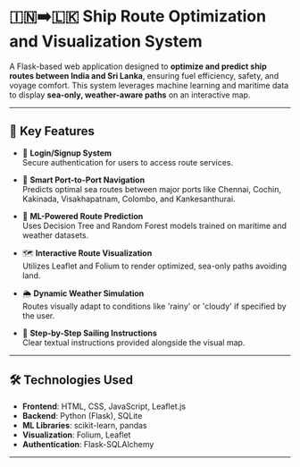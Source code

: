 # 🇮🇳➡️🇱🇰 Ship Route Optimization and Visualization System

A Flask-based web application designed to **optimize and predict ship routes between India and Sri Lanka**, ensuring fuel efficiency, safety, and voyage comfort. This system leverages machine learning and maritime data to display **sea-only, weather-aware paths** on an interactive map.

---

## 🌟 Key Features

- 🔐 **Login/Signup System**  
  Secure authentication for users to access route services.

- 📍 **Smart Port-to-Port Navigation**  
  Predicts optimal sea routes between major ports like Chennai, Cochin, Kakinada, Visakhapatnam, Colombo, and Kankesanthurai.

- 🧠 **ML-Powered Route Prediction**  
  Uses Decision Tree and Random Forest models trained on maritime and weather datasets.

- 🗺️ **Interactive Route Visualization**  
  Utilizes Leaflet and Folium to render optimized, sea-only paths avoiding land.

- 🌦️ **Dynamic Weather Simulation**  
  Routes visually adapt to conditions like 'rainy' or 'cloudy' if specified by the user.

- 🧭 **Step-by-Step Sailing Instructions**  
  Clear textual instructions provided alongside the visual map.

---

## 🛠️ Technologies Used

- **Frontend**: HTML, CSS, JavaScript, Leaflet.js  
- **Backend**: Python (Flask), SQLite  
- **ML Libraries**: scikit-learn, pandas  
- **Visualization**: Folium, Leaflet  
- **Authentication**: Flask-SQLAlchemy

---




